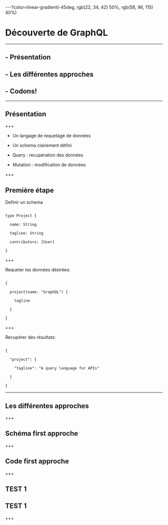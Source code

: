 ---?color=linear-gradient(-45deg, rgb(22, 34, 42) 50%, rgb(58, 96, 115) 40%)

# Découverte de GraphQL


---

## - Présentation

## - Les différentes approches

## - Codons!


---

## Présentation

+++

- Un langage de requetage de données 

- Un schema clairement défini

- Query : recupération des données

- Mutation : modification de données


+++

## Première étape 

Definir un schema

```

type Project {

  name: String

  tagline: String

  contributors: [User]

}

````


+++

Requeter les données désirées: 

```

{

  project(name: "GraphQL") {

    tagline

  }

}

```

+++

Recupérer des résultats: 

```

{

  "project": {

    "tagline": "A query language for APIs"

  }

}

```


---

## Les différentes approches

+++

## Schéma first approche


+++

## Code first approche

+++


## TEST 1 
## TEST 1 


+++
